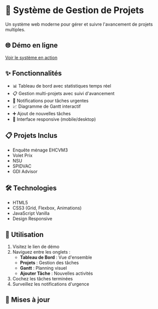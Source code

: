# 🚀 Système de Gestion de Projets

Un système web moderne pour gérer et suivre l'avancement de projets multiples.

## 🌐 Démo en ligne

[Voir le système en action](https://VOTRE-USERNAME.github.io/VOTRE-REPO/)

## ✨ Fonctionnalités

- 📊 Tableau de bord avec statistiques temps réel
- 📋 Gestion multi-projets avec suivi d'avancement
- 🔔 Notifications pour tâches urgentes
- 📈 Diagramme de Gantt interactif
- ➕ Ajout de nouvelles tâches
- 📱 Interface responsive (mobile/desktop)

## 📋 Projets Inclus

- Enquête ménage EHCVM3
- Volet Prix
- NSU
- SPIDVAC  
- GDI Advisor

## 🛠️ Technologies

- HTML5
- CSS3 (Grid, Flexbox, Animations)
- JavaScript Vanilla
- Design Responsive

## 📱 Utilisation

1. Visitez le lien de démo
2. Naviguez entre les onglets :
   - **Tableau de Bord** : Vue d'ensemble
   - **Projets** : Gestion des tâches
   - **Gantt** : Planning visuel
   - **Ajouter Tâche** : Nouvelles activités
3. Cochez les tâches terminées
4. Surveillez les notifications d'urgence

## 🔄 Mises à jour
